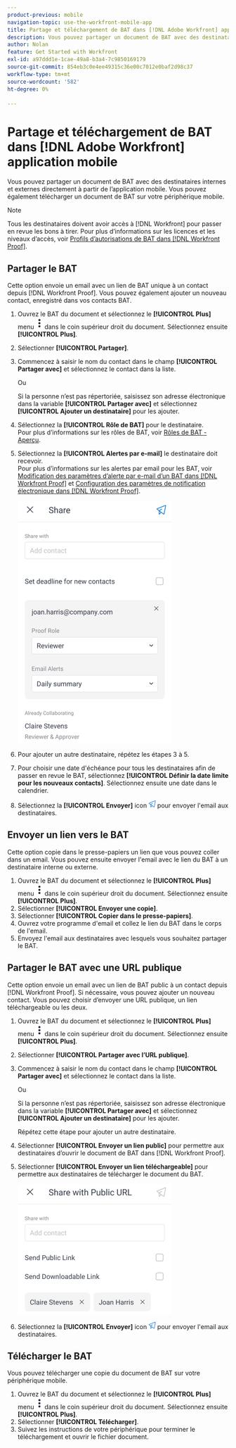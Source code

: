 ```yaml
---
product-previous: mobile
navigation-topic: use-the-workfront-mobile-app
title: Partage et téléchargement de BAT dans [!DNL Adobe Workfront] application mobile
description: Vous pouvez partager un document de BAT avec des destinataires internes et externes directement à partir de l’application mobile. Vous pouvez également télécharger un document de BAT sur votre périphérique mobile.
author: Nolan
feature: Get Started with Workfront
exl-id: a97ddd1e-1cae-49a8-b3a4-7c9850169179
source-git-commit: 854eb3c0e4ee49315c36e00c7012e0baf2d98c37
workflow-type: tm+mt
source-wordcount: '582'
ht-degree: 0%

---
```


# Partage et téléchargement de BAT dans [!DNL Adobe Workfront] application mobile

Vous pouvez partager un document de BAT avec des destinataires internes et externes directement à partir de l’application mobile. Vous pouvez également télécharger un document de BAT sur votre périphérique mobile.

>[!NOTE]
>
>Tous les destinataires doivent avoir accès à [!DNL Workfront] pour passer en revue les bons à tirer. Pour plus d’informations sur les licences et les niveaux d’accès, voir [Profils d’autorisations de BAT dans [!DNL Workfront Proof]](../../../workfront-proof/wp-acct-admin/account-settings/proof-perm-profiles-in-wp.md).

## Partager le BAT

Cette option envoie un email avec un lien de BAT unique à un contact depuis [!DNL Workfront Proof]. Vous pouvez également ajouter un nouveau contact, enregistré dans vos contacts BAT.

1. Ouvrez le BAT du document et sélectionnez le **[!UICONTROL Plus]** menu ![Plus de menu](assets/mobile-verticalmoremenu-20x33.png) dans le coin supérieur droit du document. Sélectionnez ensuite **[!UICONTROL Plus]**.
1. Sélectionner **[!UICONTROL Partager]**.
1. Commencez à saisir le nom du contact dans le champ **[!UICONTROL Partager avec]** et sélectionnez le contact dans la liste.

   Ou

   Si la personne n’est pas répertoriée, saisissez son adresse électronique dans la variable **[!UICONTROL Partager avec]** et sélectionnez **[!UICONTROL Ajouter un destinataire]** pour les ajouter.

1. Sélectionnez la **[!UICONTROL Rôle de BAT]** pour le destinataire.\
   Pour plus d’informations sur les rôles de BAT, voir [Rôles de BAT - Aperçu](../../../review-and-approve-work/proofing/proofing-overview/proof-roles.md).
1. Sélectionnez la **[!UICONTROL Alertes par e-mail]** le destinataire doit recevoir.\
   Pour plus d’informations sur les alertes par email pour les BAT, voir [Modification des paramètres d’alerte par e-mail d’un BAT dans [!DNL Workfront Proof]](../../../workfront-proof/wp-emailsntfctns/email-alerts/change-email-alert-settings-wp.md) et [Configuration des paramètres de notification électronique dans [!DNL Workfront Proof]](../../../workfront-proof/wp-emailsntfctns/email-alerts/config-email-notification-settings-wp.md).

   ![Écran de partage](assets/mobile-shareproof-350x551.png)

1. Pour ajouter un autre destinataire, répétez les étapes 3 à 5.
1. Pour choisir une date d&#39;échéance pour tous les destinataires afin de passer en revue le BAT, sélectionnez **[!UICONTROL Définir la date limite pour les nouveaux contacts]**. Sélectionnez ensuite une date dans le calendrier.
1. Sélectionnez la **[!UICONTROL Envoyer]** icon ![Icône Envoyer](assets/mobile-send-icon-25x26.png) pour envoyer l&#39;email aux destinataires.

## Envoyer un lien vers le BAT

Cette option copie dans le presse-papiers un lien que vous pouvez coller dans un email. Vous pouvez ensuite envoyer l&#39;email avec le lien du BAT à un destinataire interne ou externe.

1. Ouvrez le BAT du document et sélectionnez le **[!UICONTROL Plus]** menu ![Plus de menu](assets/mobile-verticalmoremenu-20x33.png) dans le coin supérieur droit du document. Sélectionnez ensuite **[!UICONTROL Plus]**.
1. Sélectionner **[!UICONTROL Envoyer une copie]**.
1. Sélectionner **[!UICONTROL Copier dans le presse-papiers]**.
1. Ouvrez votre programme d&#39;email et collez le lien du BAT dans le corps de l&#39;email.
1. Envoyez l&#39;email aux destinataires avec lesquels vous souhaitez partager le BAT.

## Partager le BAT avec une URL publique

Cette option envoie un email avec un lien de BAT public à un contact depuis [!DNL Workfront Proof]. Si nécessaire, vous pouvez ajouter un nouveau contact. Vous pouvez choisir d’envoyer une URL publique, un lien téléchargeable ou les deux.

1. Ouvrez le BAT du document et sélectionnez le **[!UICONTROL Plus]** menu ![Plus de menu](assets/mobile-verticalmoremenu-20x33.png) dans le coin supérieur droit du document. Sélectionnez ensuite **[!UICONTROL Plus]**.
1. Sélectionner **[!UICONTROL Partager avec l’URL publique]**.
1. Commencez à saisir le nom du contact dans le champ **[!UICONTROL Partager avec]** et sélectionnez le contact dans la liste.

   Ou

   Si la personne n’est pas répertoriée, saisissez son adresse électronique dans la variable **[!UICONTROL Partager avec]** et sélectionnez **[!UICONTROL Ajouter un destinataire]** pour les ajouter.

   Répétez cette étape pour ajouter un autre destinataire.

1. Sélectionner **[!UICONTROL Envoyer un lien public]** pour permettre aux destinataires d’ouvrir le document de BAT dans [!DNL Workfront Proof].
1. Sélectionner **[!UICONTROL Envoyer un lien téléchargeable]** pour permettre aux destinataires de télécharger le document du BAT.

   ![[!UICONTROL Écran Partager avec l’URL publique]](assets/mobile-sharepublicurl-proof-350x296.png)

1. Sélectionnez la **[!UICONTROL Envoyer]** icon ![Icône Envoyer](assets/mobile-send-icon-25x26.png) pour envoyer l&#39;email aux destinataires.

## Télécharger le BAT

Vous pouvez télécharger une copie du document de BAT sur votre périphérique mobile.

1. Ouvrez le BAT du document et sélectionnez le **[!UICONTROL Plus]** menu ![Plus de menu](assets/mobile-verticalmoremenu-20x33.png) dans le coin supérieur droit du document. Sélectionnez ensuite **[!UICONTROL Plus]**.
1. Sélectionner **[!UICONTROL Télécharger]**.
1. Suivez les instructions de votre périphérique pour terminer le téléchargement et ouvrir le fichier document.
